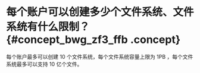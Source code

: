# 每个账户可以创建多少个文件系统、文件系统有什么限制？ {#concept_bwg_zf3_ffb .concept}

每个账户最多可以创建 10 个文件系统，每个文件系统容量上限为 1PB ，每个文件系统最多可以支持 10 亿个文件。

